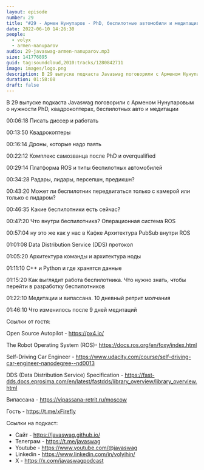 ```yaml
---
layout: episode
number: 29
title: "#29 - Армен Нунупаров - PhD, беспилотные автомобили и медитация"
date: 2022-06-10 14:26:30
people:
  - volyx
  - armen-nanuparov
audio: 29-javaswag-armen-nanuparov.mp3
size: 141776895
guid: tag:soundcloud,2010:tracks/1280842711
image: images/logo.png
description: В 29 выпуске подкаста Javaswag поговорили с Арменом Нунупаровым о нужности PhD, квадрокоптерах, беспилотных авто и медитации 
duration: 01:58:08
draft: false
---
```


В 29 выпуске подкаста Javaswag поговорили с Арменом Нунупаровым о нужности PhD, квадрокоптерах, беспилотных авто и медитации 



00:06:18 Писать диссер и работать

00:13:50 Квадрокоптеры

00:16:14 Дроны, которые надо паять

00:22:12 Комплекс самозванца после PhD и overqualified

00:29:14 Платформа ROS и типы беспилотных автомобилей

00:34:28 Радары, лидары, персепшн, предикшн?

00:43:20 Может ли беспилотник передвигаться только с камерой или только с лидаром?

00:46:35 Какие беспилотники есть сейчас?

00:47:20 Что внутри беспилотника? Операционная система ROS

00:57:04 ну это же как у нас в Кафке Архитектура PubSub внутри ROS

01:01:08 Data Distribution Service (DDS) протокол

01:05:20 Архитектура команды и архитектура ноды 

01:11:10 C++ и Python и где хранятся данные

01:15:20 Как выглядит работа беспилотника. Что нужно знать, чтобы перейти в разработку беспилотников

01:22:10 Медитации и випассана. 10 дневный ретрит молчания

01:46:10 Что изменилось после 9 дней медитаций



Ссылки от гостя:



Open Source Autopilot - https://px4.io/

The Robot Operating System (ROS)- https://docs.ros.org/en/foxy/index.html

Self-Driving Car Engineer - https://www.udacity.com/course/self-driving-car-engineer-nanodegree--nd0013

DDS (Data Distribution Service) Specification - https://fast-dds.docs.eprosima.com/en/latest/fastdds/library_overview/library_overview.html

Випассана - https://vipassana-retrit.ru/moscow



Гость - https://t.me/xFirefly


Ссылки на подкаст:

* Сайт -  https://javaswag.github.io/
* Телеграм - https://t.me/javaswag
* Youtube - https://www.youtube.com/@javaswag
* Linkedin - https://www.linkedin.com/in/volyihin/
* X - https://x.com/javaswagpodcast